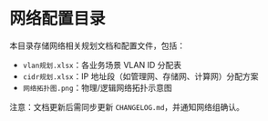 # 网络配置目录

本目录存储网络相关规划文档和配置文件，包括：
- `vlan规划.xlsx`：各业务场景 VLAN ID 分配表
- `cidr规划.xlsx`：IP 地址段（如管理网、存储网、计算网）分配方案
- `网络拓扑图.png`：物理/逻辑网络拓扑示意图

注意：文档更新后需同步更新 `CHANGELOG.md`，并通知网络组确认。